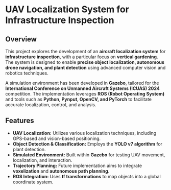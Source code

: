 # UAV Localization System for Infrastructure Inspection

## Overview
This project explores the development of an **aircraft localization system** for **infrastructure inspection**, with a particular focus on **vertical gardening**. The system is designed to enable **precise object localization, autonomous drone navigation, and plant detection** using advanced computer vision and robotics techniques.

A simulation environment has been developed in **Gazebo**, tailored for the **International Conference on Unmanned Aircraft Systems (ICUAS) 2024** competition. The implementation leverages **ROS (Robot Operating System)** and tools such as **Python, Pynput, OpenCV, and PyTorch** to facilitate accurate localization, control, and analysis.

## Features
- **UAV Localization:** Utilizes various localization techniques, including GPS-based and vision-based positioning.
- **Object Detection & Classification:** Employs the **YOLO v7 algorithm** for plant detection.
- **Simulated Environment:** Built within **Gazebo** for testing UAV movement, localization, and interaction.
- **Trajectory Planning:** Future implementation aims to integrate **voxelization** and **autonomous path planning**.
- **ROS Integration:** Uses **tf transformations** to map objects into a global coordinate system.
  
